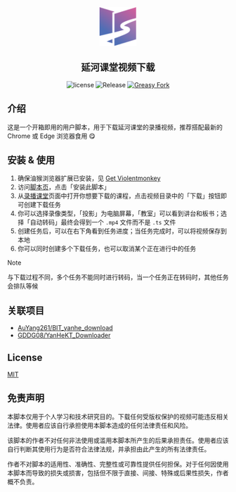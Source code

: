 <div align="center">
  <img src="docs/yanhekt.svg" alt="yanhekt" height="88">
</div>
<div align="center">
  <h2>延河课堂视频下载</h2>
  <p>
    <img alt="license" src="https://img.shields.io/badge/license-MIT-blue?style=flat-square">
    <img alt="Release" src="https://img.shields.io/github/v/release/xioneko/yanhekt-downloader?color=green&style=flat-square">
    <a href="https://greasyfork.org/zh-CN/scripts/496320-%E5%BB%B6%E6%B2%B3%E8%AF%BE%E5%A0%82%E8%A7%86%E9%A2%91%E4%B8%8B%E8%BD%BD" target="_blank">
      <img alt="Greasy Fork" src="https://img.shields.io/badge/Greasy Fork-yanhekt--downloader-955e9a?style=flat-square">
    </a>
  </p>
</div>

## 介绍

这是一个开箱即用的用户脚本，用于下载延河课堂的录播视频，推荐搭配最新的 Chrome 或 Edge 浏览器食用 😋

## 安装 & 使用

1. 确保油猴浏览器扩展已安装，见 [Get Violentmonkey](https://violentmonkey.github.io/get-it/)
2. 访问[脚本页](https://greasyfork.org/zh-CN/scripts/496320-%E5%BB%B6%E6%B2%B3%E8%AF%BE%E5%A0%82%E8%A7%86%E9%A2%91%E4%B8%8B%E8%BD%BD)，点击「安装此脚本」
3. 从[录播课堂](https://www.yanhekt.cn/recordCourse)页面中打开你想要下载的课程，点击视频目录中的「下载」按钮即可创建下载任务
4. 你可以选择录像类型，「投影」为电脑屏幕，「教室」可以看到讲台和板书；选择「自动转码」最终会得到一个 `.mp4` 文件而不是 `.ts` 文件
5. 创建任务后，可以在右下角看到任务进度；当任务完成时，可以将视频保存到本地
6. 你可以同时创建多个下载任务，也可以取消某个正在进行中的任务

> [!NOTE]
> 与下载过程不同，多个任务不能同时进行转码，当一个任务正在转码时，其他任务会排队等候

## 关联项目

- [AuYang261/BIT_yanhe_download](https://github.com/AuYang261/BIT_yanhe_download)
- [GDDG08/YanHeKT_Downloader](https://github.com/GDDG08/YanHeKT_Downloader)

## License

[MIT](./LICENSE)

## 免责声明

本脚本仅用于个人学习和技术研究目的。下载任何受版权保护的视频可能违反相关法律。使用者应该自行承担使用本脚本造成的任何法律责任和风险。

该脚本的作者不对任何非法使用或滥用本脚本所产生的后果承担责任。使用者应该自行判断其使用行为是否符合法律法规，并承担由此产生的所有法律责任。

作者不对脚本的适用性、准确性、完整性或可靠性提供任何担保。对于任何因使用本脚本而导致的损失或损害，包括但不限于直接、间接、特殊或后果性损失，作者概不负责。
